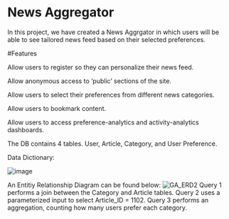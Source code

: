 # News Aggregator
In this project, we have created a News Aggrgator in which users will be able to see tailored news feed based on their selected preferences.




#Features

Allow users to register so they can personalize their news feed. ​

Allow anonymous access to ‘public’ sections of the site. ​

Allow users to select their preferences from different news categories. ​

Allow users to bookmark content. ​

Allow users to access preference-analytics and activity-analytics dashboards. ​







The DB contains 4 tables. User, Article, Category, and User Preference. 



Data Dictionary:

![image](https://github.com/user-attachments/assets/feb933d6-dca3-4596-b84a-3933cc533f0b)
















An Entitiy Relationship Diagram can be found below:
![GA_ERD2](https://github.com/user-attachments/assets/7cd69ff8-81a9-4eb5-a53e-e7faab4d10fe)
Query 1 performs a join between the Category and Article tables.
Query 2 uses a parameterized input to select Article_ID = 1102.
Query 3 performs an aggregation, counting how many users prefer each category.
